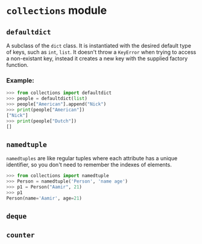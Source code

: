 # `collections` module

## `defaultdict`
A subclass of the `dict` class. It is instantiated with the desired default type of keys, such as `int`, `list`. It doesn't throw a `KeyError` when trying to access a non-existant key, instead it creates a new key with the supplied factory function.

### Example:
```py
>>> from collections import defaultdict
>>> people = defaultdict(list)
>>> people["American"].append("Nick")
>>> print(people["American"])
["Nick"]
>>> print(people["Dutch"])
[]
```

## `namedtuple`
`namedtuples` are like regular tuples where each attribute has a unique identifier, so you don't need to remember the indexes of elements.

```py
>>> from collections import namedtuple
>>> Person = namedtuple('Person', 'name age')
>>> p1 = Person("Aamir", 21)
>>> p1 
Person(name='Aamir', age=21)
```

## `deque`

## `counter`

